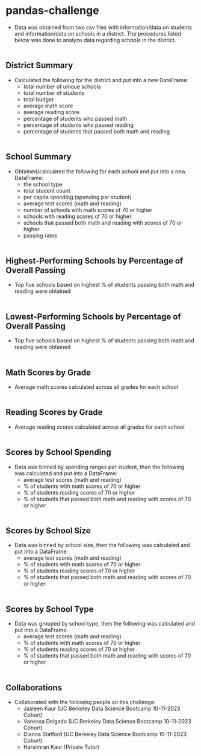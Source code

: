 # pandas-challenge
- Data was obtained from two csv files with information/data on students and information/data on schools in a district. The procedures listed below was done to analyze data regarding schools in the district.
<br><br>

## District Summary
- Calculated the following for the district and put into a new DataFrame:
    - total number of unique schools
    - total number of students
    - total budget 
    - average math score 
    - average reading score 
    - percentage of students who passed math 
    - percentage of students who passed reading 
    - percentage of students that passed both math and reading 
<br><br>

## School Summary
- Obtained/calculated the following for each school and put into a new DataFrame:
    - the school type
    - total student count
    - per capita spending (spending per student)
    - average test scores (math and reading)
    - number of schools with math scores of 70 or higher 
    - schools with reading scores of 70 or higher 
    - schools that passed both math and reading with scores of 70 or higher 
    - passing rates 
<br><br>

## Highest-Performing Schools by Percentage of Overall Passing
- Top five schools based on highest % of students passing both math and reading were obtained
<br><br>

## Lowest-Performing Schools by Percentage of Overall Passing
- Top five schools based on highest % of students passing both math and reading were obtained
<br><br>

## Math Scores by Grade
- Average math scores calculated across all grades for each school
<br><br>

## Reading Scores by Grade
- Average reading scores calculated across all grades for each school
<br><br>

## Scores by School Spending
- Data was binned by spending ranges per student, then the following was calculated and put into a DataFrame:
    - average test scores (math and reading)
    - % of students with math scores of 70 or higher 
    - % of students reading scores of 70 or higher 
    - % of students that passed both math and reading with scores of 70 or higher 
<br><br>

## Scores by School Size
- Data was binned by school size, then the following was calculated and put into a DataFrame:
    - average test scores (math and reading)
    - % of students with math scores of 70 or higher 
    - % of students reading scores of 70 or higher 
    - % of students that passed both math and reading with scores of 70 or higher 
<br><br>

## Scores by School Type
- Data was grouped by school type, then the following was calculated and put into a DataFrame:
    - average test scores (math and reading)
    - % of students with math scores of 70 or higher 
    - % of students reading scores of 70 or higher 
    - % of students that passed both math and reading with scores of 70 or higher 
<br><br>

## Collaborations
- Collaborated with the following people on this challenge:
    - Jasleen Kaur (UC Berkeley Data Science Bootcamp 10-11-2023 Cohort)
    - Vanessa Delgado (UC Berkeley Data Science Bootcamp 10-11-2023 Cohort)
    - Dianna Stafford (UC Berkeley Data Science Bootcamp 10-11-2023 Cohort)
    - Harsimran Kaur (Private Tutor)
